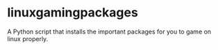 # linuxgamingpackages
A Python script that installs the important packages for you to game on linux properly.
